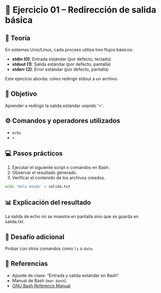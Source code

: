 # 🧪 Ejercicio 01 – Redirección de salida básica

## 📘 Teoría
En sistemas Unix/Linux, cada proceso utiliza tres flujos básicos:
- **stdin (0)**: Entrada estándar (por defecto, teclado)
- **stdout (1)**: Salida estándar (por defecto, pantalla)
- **stderr (2)**: Error estándar (por defecto, pantalla)

Este ejercicio aborda: cómo redirigir stdout a un archivo.

## 🧠 Objetivo
Aprender a redirigir la salida estándar usando '>'.

## ⚙️ Comandos y operadores utilizados
- `echo`
- `>`

## 💻 Pasos prácticos
1. Ejecutar el siguiente script o comandos en Bash.
2. Observar el resultado generado.
3. Verificar el contenido de los archivos creados.

```bash
echo 'Hola mundo' > salida.txt
```

## 📊 Explicación del resultado
La salida de echo no se muestra en pantalla sino que se guarda en salida.txt.

## 🧩 Desafío adicional
Probar con otros comandos como `ls` o `date`.

## 🔗 Referencias
- Apunte de clase: “Entrada y salida estándar en Bash”.
- Manual de Bash (`man bash`).
- [GNU Bash Reference Manual](https://www.gnu.org/software/bash/manual/)

